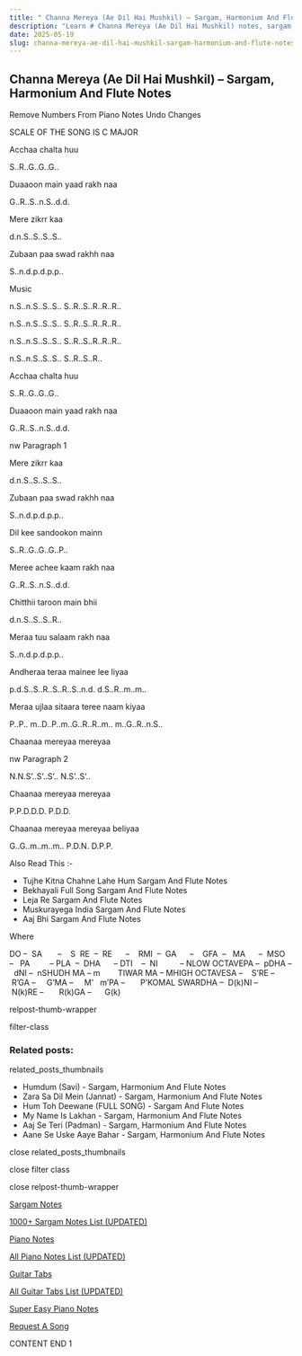 ```yaml
---
title: " Channa Mereya (Ae Dil Hai Mushkil) – Sargam, Harmonium And Flute Notes"
description: "Learn # Channa Mereya (Ae Dil Hai Mushkil) notes, sargam, harmonium notations and flute notes. Easy step-by-step tutorial for beginners."
date: 2025-05-19
slug: channa-mereya-ae-dil-hai-mushkil-sargam-harmonium-and-flute-notes
---
```


## Channa Mereya (Ae Dil Hai Mushkil) – Sargam, Harmonium And Flute Notes

Remove Numbers From Piano Notes
Undo Changes

SCALE OF THE SONG IS C MAJOR

Acchaa chalta huu

S..R..G..G..G..

Duaaoon main yaad rakh naa

G..R..S..n.S..d.d.

Mere zikrr kaa

d.n.S..S..S..S..

Zubaan paa swad rakhh naa

S..n.d.p.d.p.p..

Music

n.S..n.S..S..S.. S..R..S..R..R..R..

n.S..n.S..S..S.. S..R..S..R..R..R..

n.S..n.S..S..S.. S..R..S..R..R..R..

n.S..n.S..S..S.. S..R..S..R..

Acchaa chalta huu

S..R..G..G..G..

Duaaoon main yaad rakh naa

G..R..S..n.S..d.d.

nw Paragraph 1

Mere zikrr kaa

d.n.S..S..S..S..

Zubaan paa swad rakhh naa

S..n.d.p.d.p.p..

Dil kee sandookon mainn

S..R..G..G..G..P..

Meree achee kaam rakh naa

G..R..S..n.S..d.d.

Chitthii taroon main bhii

d.n.S..S..S..R..

Meraa tuu salaam rakh naa

S..n.d.p.d.p.p..

Andheraa teraa mainee lee liyaa

p.d.S..S..R..S..R..S..n.d. d.S..R..m..m..

Meraa ujlaa sitaara teree naam kiyaa

P..P.. m..D..P..m..G..R..R..m.. m..G..R..n.S..

Chaanaa mereyaa mereyaa

nw Paragraph 2

N.N.S’..S’..S’.. N.S’..S’..

Chaanaa mereyaa mereyaa

P.P.D.D.D. P.D.D.

Chaanaa mereyaa mereyaa beliyaa

G..G..m..m..m.. P.D.N. D.P.P.

Also Read This :-

- Tujhe Kitna Chahne Lahe Hum Sargam And Flute Notes
- Bekhayali Full Song Sargam And Flute Notes
- Leja Re Sargam And Flute Notes
- Muskurayega India Sargam And Flute Notes
- Aaj Bhi Sargam And Flute Notes

Where

DO –  SA       –    S  RE  –  RE      –    RMI  –  GA      –    GFA  –   MA      –  MSO  –   PA         – PLA  –  DHA      – DTI    –  NI          – NLOW OCTAVEPA –  pDHA –  dNI –  nSHUDH MA – m        TIWAR MA – MHIGH OCTAVESA –    S’RE –     R’GA –     G’MA –     M’   m’PA –       P’KOMAL SWARDHA –  D(k)NI –       N(k)RE –       R(k)GA –      G(k)

relpost-thumb-wrapper

filter-class

### Related posts:

related_posts_thumbnails

- Humdum (Savi) - Sargam, Harmonium And Flute Notes
- Zara Sa Dil Mein (Jannat) - Sargam, Harmonium And Flute Notes
- Hum Toh Deewane (FULL SONG) - Sargam And Flute Notes
- My Name Is Lakhan - Sargam, Harmonium And Flute Notes
- Aaj Se Teri (Padman) - Sargam, Harmonium And Flute Notes
- Aane Se Uske Aaye Bahar - Sargam, Harmonium And Flute Notes

close related_posts_thumbnails

close filter class

close relpost-thumb-wrapper

[Sargam Notes](/sargam-notes.html)

[1000+ Sargam Notes List (UPDATED)](/all-songs-list-sargam-notes.html)

[Piano Notes](/piano-notes.html)

[All Piano Notes List (UPDATED)](/all-songs-list-piano-notes.html)

[Guitar Tabs](/guitar-tabs.html)

[All Guitar Tabs List (UPDATED)](/all-songs-list-guitar-tabs.html)

[Super Easy Piano Notes](https://studywall.in/)

[Request A Song](/request-a-song.html)

CONTENT END 1
